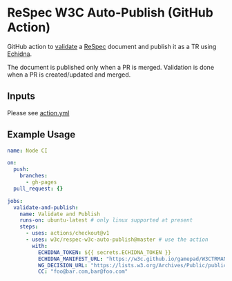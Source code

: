 # ReSpec W3C Auto-Publish (GitHub Action)

GitHub action to [validate](https://github.com/marcoscaceres/respec-validator) a [ReSpec](https://github.com/w3c/respec/) document and publish it as a TR using [Echidna](https://github.com/w3c/echidna/).

The document is published only when a PR is merged. Validation is done when a PR is created/updated and merged.

## Inputs

Please see [action.yml](action.yml)

## Example Usage

``` yaml
name: Node CI

on:
  push:
    branches:
      - gh-pages
  pull_request: {}

jobs:
  validate-and-publish:
    name: Validate and Publish
    runs-on: ubuntu-latest # only linux supported at present
    steps:
      - uses: actions/checkout@v1
      - uses: w3c/respec-w3c-auto-publish@master # use the action
        with:
          ECHIDNA_TOKEN: ${{ secrets.ECHIDNA_TOKEN }}
          ECHIDNA_MANIFEST_URL: "https://w3c.github.io/gamepad/W3CTRMANIFEST"
          WG_DECISION_URL: "https://lists.w3.org/Archives/Public/public-webapps/2014JulSep/0627.html"
          CC: "foo@bar.com,bar@foo.com"
```
